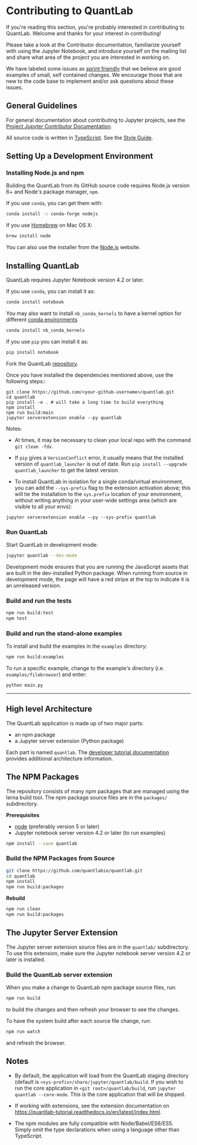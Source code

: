 # Contributing to QuantLab

If you're reading this section, you're probably interested in contributing to
QuantLab.  Welcome and thanks for your interest in contributing!

Please take a look at the Contributor documentation, familiarize yourself with
using the Jupyter Notebook, and introduce yourself on the mailing list and share
what area of the project you are interested in working on.

We have labeled some issues as [sprint friendly](https://github.com/quantlabio/quantlab/issues?q=is%3Aopen+is%3Aissue+label%3Asprint-friendly)
that we believe are good examples of small, self contained changes.
We encourage those that are new to the code base to implement and/or ask
questions about these issues.


## General Guidelines

For general documentation about contributing to Jupyter projects, see the
[Project Jupyter Contributor Documentation](https://jupyter.readthedocs.io/en/latest/contributor/content-contributor.html).

All source code is written in [TypeScript](http://www.typescriptlang.org/Handbook). See the [Style Guide](https://github.com/jupyterlab/jupyterlab/wiki/TypeScript-Style-Guide).


## Setting Up a Development Environment

### Installing Node.js and npm

Building the QuantLab from its GitHub source code requires Node.js version
6+ and Node's package manager, ``npm``.

If you use ``conda``, you can get them with:

```bash
conda install -c conda-forge nodejs
```

If you use [Homebrew](http://brew.sh/) on Mac OS X:

```bash
brew install node
```

You can also use the installer from the [Node.js](https://nodejs.org) website.


## Installing QuantLab

QuantLab requires Jupyter Notebook version 4.2 or later.

If you use ``conda``, you can install it as:

```bash
conda install notebook
```

You may also want to install `nb_conda_kernels` to have a kernel option for different [conda environments](http://conda.pydata.org/docs/using/envs.html)

```bash
conda install nb_conda_kernels
```

If you use `pip` you can install it as:

```bash
pip install notebook
```

Fork the QuantLab [repository](https://github.com/quantlabio/quantlab).

Once you have installed the dependencies mentioned above, use the following
steps::

    git clone https://github.com/<your-github-username>/quantlab.git
    cd quantlab
    pip install -e . # will take a long time to build everything
    npm install
    npm run build:main
    jupyter serverextension enable --py quantlab

Notes:

* At times, it may be necessary to clean your local repo with the command ``git
clean -fdx``.

* If `pip` gives a `VersionConflict` error, it usually means that the installed
version of `quantlab_launcher` is out of date. Run `pip install --upgrade
quantlab_launcher` to get the latest version.

* To install QuantLab in isolation for a single conda/virtual environment, you can add the `--sys-prefix` flag to the extension activation above; this will tie the installation to the `sys.prefix` location of your environment, without writing anything in your user-wide settings area (which are visible to all your envs):

```
jupyter serverextension enable --py --sys-prefix quantlab
```

### Run QuantLab

Start QuantLab in development mode:

```bash
jupyter quantlab --dev-mode
```

Development mode ensures that you are running the JavaScript assets that are
built in the dev-installed Python package.  When running from source in development
mode, the page will have a red stripe at the top to indicate it is an unreleased version.

### Build and run the tests

```bash
npm run build:test
npm test
```

### Build and run the stand-alone examples

To install and build the examples in the `examples` directory:

```bash
npm run build:examples
```

To run a specific example, change to the example's directory (i.e.
`examples/filebrowser`) and enter:

```bash
python main.py
```

----

## High level Architecture

The QuantLab application is made up of two major parts:

- an npm package
- a Jupyter server extension (Python package)

Each part is named `quantlab`. The [developer tutorial documentation](https://quantlab-tutorial.readthedocs.io/en/latest/index.html)
provides additional architecture information.

## The NPM Packages

The repository consists of many npm packages that are managed using the lerna
build tool.  The npm package source files are in the `packages/` subdirectory.

**Prerequisites**

- [node](http://nodejs.org/) (preferably version 5 or later)
- Jupyter notebook server version 4.2 or later (to run examples)

```bash
npm install --save quantlab
```

### Build the NPM Packages from Source

```bash
git clone https://github.com/quantlabio/quantlab.git
cd quantlab
npm install
npm run build:packages
```

**Rebuild**

```bash
npm run clean
npm run build:packages
```

## The Jupyter Server Extension

The Jupyter server extension source files are in the `quantlab/`
subdirectory. To use this extension, make sure the Jupyter notebook server
version 4.2 or later is installed.

### Build the QuantLab server extension

When you make a change to QuantLab npm package source files, run:

```bash
npm run build
```

to build the changes and then refresh your browser to see the changes.

To have the system build after each source file change, run:

```bash
npm run watch
```

and refresh the browser.

## Notes

- By default, the application will load from the QuantLab staging directory (default is `<sys-prefix>/share/jupyter/quantlab/build`.  If you wish to run
the core application in `<git root>/quantlab/build`,
run `jupyter quantlab --core-mode`.  This is the core application that will
be shipped.

- If working with extensions, see the extension documentation on
https://quantlab-tutorial.readthedocs.io/en/latest/index.html.

- The npm modules are fully compatible with Node/Babel/ES6/ES5. Simply
omit the type declarations when using a language other than TypeScript.
